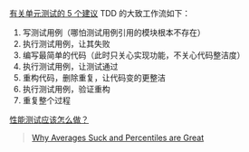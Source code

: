 [有关单元测试的 5 个建议](https://www.zlovezl.cn/articles/5-tips-on-unit-testing/)
TDD 的大致工作流如下：
1. 写测试用例（哪怕测试用例引用的模块根本不存在）
2. 执行测试用例，让其失败
3. 编写最简单的代码（此时只关心实现功能，不关心代码整洁度）
4. 执行测试用例，让测试通过
5. 重构代码，删除重复，让代码变的更整洁
6. 执行测试用例，验证重构
7. 重复整个过程

[性能测试应该怎么做？](https://ricstudio.top/archives/how-should-performance-testing-be-done)
>[Why Averages Suck and Percentiles are Great](https://www.dynatrace.com/news/blog/why-averages-suck-and-percentiles-are-great/)
